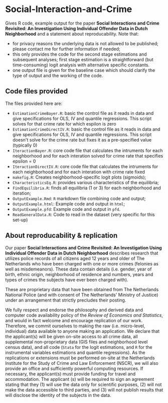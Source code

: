 # Social-Interaction-and-Crime

Gives R code, example output for the paper **Social Interactions and Crime Revisited: An Investigation Using Individual Offender Data in Dutch Neighborhood** and a statement about reproducability. Note that:
- for privacy reasons the underlying data is not allowed to be published; please contact me for further information if needed;
- this only provides the code for the second stage estimations and subsequent analyses; first stage estimation is a straightforward (but time-consuming) logit analysis with alternative specific constants.
- one output file is given for the baseline case which should clarify the type of output and the working of the code.

## Code files provided

The files provided here are:
- `EstimationCrimeBayer.R`: basic the control file as it reads in data and give specifications for OLS, IV and quantile regressions. This script solves for that crime rate for which espilon is zero
- `EstimationCrimeDirectIV.R`: basic the control file as it reads in data and give specifications for OLS, IV and quantile regressions. This script doesn't solve for the crime rate but fixes it as a pre-specified value (typically 0)
- `IteractionBayer.R`: core code file that calculates the intruments for each neighborhood and for each interation solved for crime rate that specifies epsilon = 0
- `IteractionDirectIV.R`: core code file that calculates the intruments for each neighborhood and for each interation with crime rate fixed
- `makefig.R`: Creates neighborhood-specific logit plots (sigmoids);
- `CharacteristicsEq.R`: provides various characteristics of the equilibria;
- `FindEquilibria.R`: finds all equilibria (1 or 3) for each neighborhood and iteration;
- `OutputExample.Rmd`: `R` markdown file combining code and output;
- `OutputExample.html`: Example code and output in `html`;
- `OutputExample.pfd`: Example code and output in `pfd`.
- `ReadGeneralData.R`: Code to read in the dataset (very specific for this set-up)

## About reproducability & replication

Our paper **Social Interactions and Crime Revisited: An Investigation Using Individual Offender Data in Dutch Neighborhood** describes research that utilizes police records of all citizens aged 12 years and older of The Netherlands who have been charged with one or more crimes (felonies as well as misdemeanors). These data contain details (i.e. gender, year of birth, ethnic origin, neighborhood of residence and numbers, years and types of crimes the subjects have ever been charged with).  

These are proprietary data that have been obtained from The Netherlands National Police (and with consent of The Netherlands' Ministry of Justice) under an arrangement that strictly precludes their posting. 

We fully respect and endorse the philosophy and derived data and computer code availability policy of the *Review of Economics and Statistics*, and would in fact welcome and encourage replication of our work. Therefore, we commit ourselves to making the raw (i.e. micro-level, individual) data available to anyone making an application. We declare that the applicant(s) will be given on-site access to all crime data, all supplemental non-proprietary data (GIS files and neighborhood level census data), and all code (`Stata` for the logit estimations, and `R` for the instrumental variables estimations and quantile regressions). As the replications or extensions must be performed on-site at the Netherlands Institute for the Study of Crime and Law Enforcement (NSCR), we will also provide an office and sufficiently powerful computing resources. If necessary, the applicant(s) must provide funding for travel and accommodation. The applicant (s) will be required to sign an agreement stating that they (1) will use the data only for scientific purposes, (2) will not make the data accessible to third parties, and (3) will not publish results that will disclose the identity of the subjects in the data. 